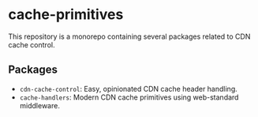 # cache-primitives

This repository is a monorepo containing several packages related to CDN cache
control.

## Packages

- `cdn-cache-control`: Easy, opinionated CDN cache header handling.
- `cache-handlers`: Modern CDN cache primitives using web-standard middleware.
